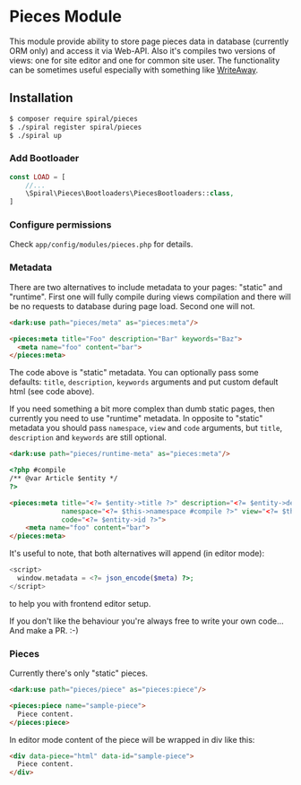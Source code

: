 # Pieces Module

This module provide ability to store page pieces data in database (currently ORM only) and
access it via Web-API. Also it's compiles two versions of views: one for site editor and one for
common site user. The functionality can be sometimes useful especially with something like
[WriteAway](https://writeaway.github.io/).

## Installation

```sh
$ composer require spiral/pieces
$ ./spiral register spiral/pieces
$ ./spiral up
```

### Add Bootloader

```php
const LOAD = [
    //...
    \Spiral\Pieces\Bootloaders\PiecesBootloaders::class,
]
```

### Configure permissions
Check `app/config/modules/pieces.php` for details.

### Metadata
There are two alternatives to include metadata to your pages: "static" and "runtime". First one will
fully compile during views compilation and there will be no requests to database during page load.
Second one will not.

```html
<dark:use path="pieces/meta" as="pieces:meta"/>

<pieces:meta title="Foo" description="Bar" keywords="Baz">
  <meta name="foo" content="bar">
</pieces:meta>
```

The code above is "static" metadata. You can optionally pass some defaults: `title`, `description`,
`keywords` arguments and put custom default html (see code above).

If you need something a bit more complex than dumb static pages, then currently you need to use
"runtime" metadata. In opposite to "static" metadata you should pass `namespace`, `view` and `code`
arguments, but `title`, `description` and `keywords` are still optional.

```html
<dark:use path="pieces/runtime-meta" as="pieces:meta"/>

<?php #compile
/** @var Article $entity */
?>

<pieces:meta title="<?= $entity->title ?>" description="<?= $entity->description ?>"
             namespace="<?= $this->namespace #compile ?>" view="<?= $this->view #compile ?>"
             code="<?= $entity->id ?>">
    <meta name="foo" content="bar">
</pieces:meta>
```

It's useful to note, that both alternatives will append (in editor mode):
```php
<script>
  window.metadata = <?= json_encode($meta) ?>;
</script>
```
to help you with frontend editor setup.

If you don't like the behaviour you're always free to write your own code... And make a PR. :-)

### Pieces

Currently there's only "static" pieces.

```html
<dark:use path="pieces/piece" as="pieces:piece"/>

<pieces:piece name="sample-piece">
  Piece content.
</pieces:piece>
```

In editor mode content of the piece will be wrapped in div like this:
```html
<div data-piece="html" data-id="sample-piece">
  Piece content.
</div>
```
